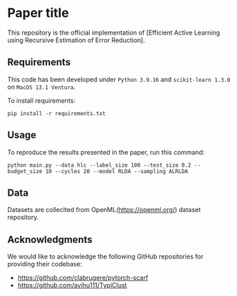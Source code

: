 # Paper title

This repository is the official implementation of [Efficient Active Learning using Recursive Estimation of Error Reduction].

## Requirements

This code has been developed under `Python 3.9.16` and `scikit-learn 1.3.0` on `MacOS 13.1 Ventura`.

To install requirements:

```setup
pip install -r requirements.txt
```

## Usage

To reproduce the results presented in the paper, run this command:

```
python main.py --data hlc --label_size 100 --test_size 0.2 --budget_size 10 --cycles 20 --model RLDA --sampling ALRLDA
```

## Data

Datasets are colleclted from OpenML(https://openml.org/) dataset repository.

## Acknowledgments

We would like to acknowledge the following GitHub repositories for providing their codebase:

- https://github.com/clabrugere/pytorch-scarf
- https://github.com/avihu111/TypiClust
